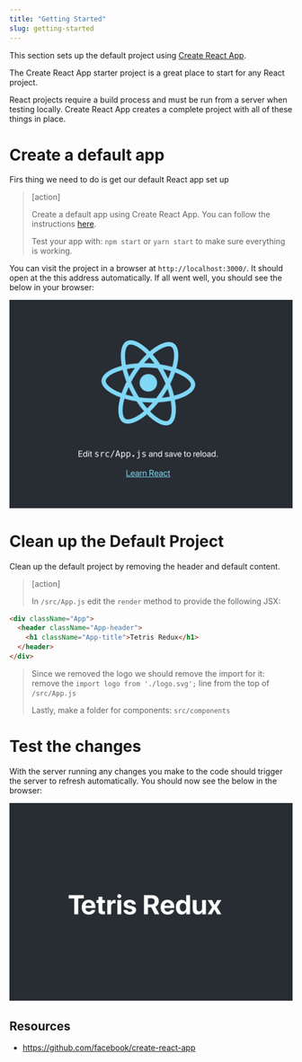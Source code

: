 ```yaml
---
title: "Getting Started"
slug: getting-started
---
```


This section sets up the default project using [Create React
App](https://github.com/facebook/create-react-app).

The Create React App starter project is a great place to start
for any React project.

React projects require a build process and must be run from a
server when testing locally. Create React App creates a complete
project with all of these things in place.

# Create a default app

Firs thing we need to do is get our default React app set up

> [action]
>
> Create a default app using Create React App. You can follow the instructions [here](https://github.com/facebook/create-react-app).
>
> Test your app with: `npm start` or `yarn start` to make sure everything is working.

You can visit the project in a browser at `http://localhost:3000/`. It should open at the this address automatically. If all went well, you should see the below in your browser:

![react-app](assets/react-app.png)

# Clean up the Default Project

Clean up the default project by removing the header and default
content.

> [action]
>
> In `/src/App.js` edit the `render` method to provide the following JSX:
>
```html
<div className="App">
  <header className="App-header">
    <h1 className="App-title">Tetris Redux</h1>
  </header>
</div>
```
>
> Since we removed the logo we should remove the import for it:
> remove the `import logo from './logo.svg';` line from the top of `/src/App.js`
>
> Lastly, make a folder for components: `src/components`

# Test the changes

With the server running any changes you make to the code should
trigger the server to refresh automatically. You should now see the below in the browser:

![tetris-redux](assets/tetris-redux.png)

## Resources

- https://github.com/facebook/create-react-app
